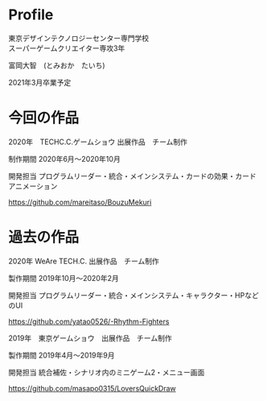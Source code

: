# Profile

東京デザインテクノロジーセンター専門学校  
スーパーゲームクリエイター専攻3年

富岡大智　(とみおか　たいち)  

2021年3月卒業予定

# 今回の作品  
2020年　TECHC.C.ゲームショウ 出展作品　チーム制作

制作期間 2020年6月～2020年10月

開発担当
プログラムリーダー・統合・メインシステム・カードの効果・カードアニメーション

https://github.com/mareitaso/BouzuMekuri

# 過去の作品
2020年 WeAre TECH.C. 出展作品　チーム制作

製作期間 2019年10月～2020年2月  

開発担当
プログラムリーダー・統合・メインシステム・キャラクター・HPなどのUI

https://github.com/yatao0526/-Rhythm-Fighters

2019年　東京ゲームショウ　出展作品　チーム制作

製作期間 2019年4月～2019年9月  

開発担当
統合補佐・シナリオ内のミニゲーム2・メニュー画面

https://github.com/masapo0315/LoversQuickDraw
